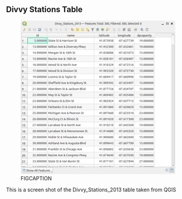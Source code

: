 ## Divvy Stations Table

<figure class="float-right">
  <a href="../images/Divvy_Stations_table.png" target="_blank" title="Select image to open full sized chart">
  <img src="../images/thumbnails/Divvy_Stations_table.png" alt="ALT_TEXT">
  </a>
  <figcaption>
  FIGCAPTION
  </figcaption>
</figure>



This is a screen shot of the Divvy_Stations_2013 table taken from QGIS


